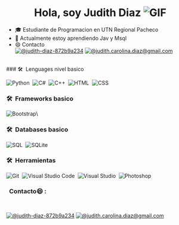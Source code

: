 
<h1 align="center"><b>Hola, soy Judith Diaz </b><img alt="GIF" src="https://i.pinimg.com/originals/9e/a7/2e/9ea72ef078139ced289852e8a4ea0c5c.gif" width = /></h1>

- 🎓 Estudiante de Programacion en UTN Regional Pacheco
- 🌱 Actualmente estoy aprendiendo Jav y Msql
- 😄 Contacto <br>
 [![@judith-diaz-872b9a234](https://img.icons8.com/fluency/48/000000/linkedin.png "@judith-diaz-872b9a234")](https://www.linkedin.com/in/judith-diaz-872b9a234/)  [![@judith.carolina.diaz@gmail.com](https://img.icons8.com/fluency/48/000000/apple-mail.png "@judith.carolina.diaz@gmail.com")](judith.carolina.diaz@gmail.com)

<br>
### 🛠 &nbsp;Lenguages nivel basico

![Python](https://img.shields.io/badge/-Python-05122A?style=flat&logo=python)&nbsp;
![C#](https://img.shields.io/badge/-C%23-800080%3Fstyle%3Dflat%26logo%3DC%23%26logoColor%3DA8B9CC?color=800080)&nbsp;
![C++](https://img.shields.io/badge/-C++-05122A?style=flat&logo=C%2B%2B&logoColor=00599C)&nbsp;
![HTML](https://img.shields.io/badge/-HTML-05122A?style=flat&logo=HTML5)&nbsp;
![CSS](https://img.shields.io/badge/-CSS-05122A?style=flat&logo=CSS3&logoColor=1572B6)&nbsp;

### 🛠 &nbsp;Frameworks basico
![Bootstrap](https://img.shields.io/badge/-Bootstrap-05122A?style=flat&logo=bootstrap&logoColor=563D7C)\

### 🛠 &nbsp;Databases basico
![SQL](https://img.shields.io/badge/-SQL-800080%3Fstyle%3Dflat%26logo%3DSQL%26logoColor%3DA8B9CC?color=274ad1)&nbsp;
![SQLite](https://img.shields.io/badge/-SQLite-800080%3Fstyle%3Dflat%26logo%3DSQLite%26logoColor%3DA8B9CC?color=147a9b)&nbsp;
### 🛠 &nbsp;Herramientas 

![Git](https://img.shields.io/badge/-Git-05122A?style=flat&logo=git)&nbsp;
![Visual Studio Code](https://img.shields.io/badge/-Visual%20Studio%20Code-05122A?style=flat&logo=visual-studio-code&logoColor=007ACC)&nbsp;
![Visual Studio ](https://img.shields.io/badge/-Visual%20Studio%20-05122A?style=flat&logo=visual-studio-code&logoColor=007ACC)&nbsp;
![Photoshop](https://img.shields.io/badge/-Photoshop-05122A?style=flat&logo=adobe-photoshop)&nbsp;

### &nbsp; Contacto😄 :

<br>

 [![@judith-diaz-872b9a234](https://img.icons8.com/fluency/48/000000/linkedin.png "@judith-diaz-872b9a234")](https://www.linkedin.com/in/judith-diaz-872b9a234/)  [![@judith.carolina.diaz@gmail.com](https://img.icons8.com/fluency/48/000000/apple-mail.png "@judith.carolina.diaz@gmail.com")](judith.carolina.diaz@gmail.com)

<br>
